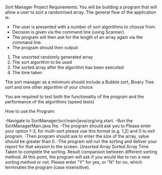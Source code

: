 Sort Manager Project
Requirements:
You will be building a program that will allow a user to sort a randomised array. The general flow of the application is:
- The user is presented with a number of sort algorithms to choose from.
- Decision is given via the command line (using Scanner).
- The program will then ask for the length of an array again via the command line.
- The program should then output:
1. The unsorted randomly generated array
2. The sort algorithm to be used
3. The sorted array after the algorithm has been executed
4. The time taken

The sort manager as a minimum should include a Bubble sort, Binary Tree sort and one other algorithm of your choice

You are required to test both the functionality of the program and the performance of the algorithms (speed tests)



How to use the Program:

-Navigate to SortManager/scr/main/java/org/org.start.
-Run the SortManagerMain.java file.
-The program should ask you to Please enter your option 1-3, for multi-sort please use this format (e.g. 1,2) and 0 to exit program.
-Then program should ask to enter the size of the array, value should be greater than 0.
-The program will run the sorting and deliver your report for that session to the screen.
        Unsorted Array
        Sorted Array
        Time Taken to complete the sorting.
        Result comparison between different sorting method.
At this point, the program will ask if you would like to run a new sorting method or not. Please enter "Y" for yes, or "N" for no, which terminates the program (case insensitive).